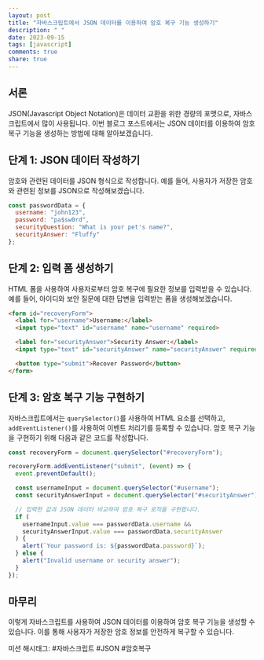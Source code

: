 ```yaml
---
layout: post
title: "자바스크립트에서 JSON 데이터를 이용하여 암호 복구 기능 생성하기"
description: " "
date: 2023-09-15
tags: [javascript]
comments: true
share: true
---
```


## 서론

JSON(Javascript Object Notation)은 데이터 교환을 위한 경량의 포맷으로, 자바스크립트에서 많이 사용됩니다. 이번 블로그 포스트에서는 JSON 데이터를 이용하여 암호 복구 기능을 생성하는 방법에 대해 알아보겠습니다.

## 단계 1: JSON 데이터 작성하기

암호와 관련된 데이터를 JSON 형식으로 작성합니다. 예를 들어, 사용자가 저장한 암호와 관련된 정보를 JSON으로 작성해보겠습니다.

```javascript
const passwordData = {
  username: "john123",
  password: "pa$sw0rd",
  securityQuestion: "What is your pet's name?",
  securityAnswer: "Fluffy"
};
```

## 단계 2: 입력 폼 생성하기

HTML 폼을 사용하여 사용자로부터 암호 복구에 필요한 정보를 입력받을 수 있습니다. 예를 들어, 아이디와 보안 질문에 대한 답변을 입력받는 폼을 생성해보겠습니다.

```html
<form id="recoveryForm">
  <label for="username">Username:</label>
  <input type="text" id="username" name="username" required>

  <label for="securityAnswer">Security Answer:</label>
  <input type="text" id="securityAnswer" name="securityAnswer" required>

  <button type="submit">Recover Password</button>
</form>
```

## 단계 3: 암호 복구 기능 구현하기

자바스크립트에서는 `querySelector()`를 사용하여 HTML 요소를 선택하고, `addEventListener()`를 사용하여 이벤트 처리기를 등록할 수 있습니다. 암호 복구 기능을 구현하기 위해 다음과 같은 코드를 작성합니다.

```javascript
const recoveryForm = document.querySelector("#recoveryForm");

recoveryForm.addEventListener("submit", (event) => {
  event.preventDefault();

  const usernameInput = document.querySelector("#username");
  const securityAnswerInput = document.querySelector("#securityAnswer");

  // 입력한 값과 JSON 데이터 비교하여 암호 복구 로직을 구현합니다.
  if (
    usernameInput.value === passwordData.username &&
    securityAnswerInput.value === passwordData.securityAnswer
  ) {
    alert(`Your password is: ${passwordData.password}`);
  } else {
    alert("Invalid username or security answer");
  }
});
```

## 마무리

이렇게 자바스크립트를 사용하여 JSON 데이터를 이용하여 암호 복구 기능을 생성할 수 있습니다. 이를 통해 사용자가 저장한 암호 정보를 안전하게 복구할 수 있습니다.

미션 해시태그: #자바스크립트 #JSON #암호복구